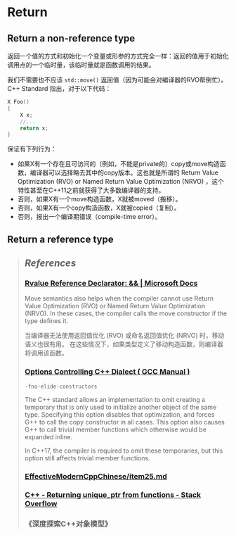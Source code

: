 # Return

## Return a non-reference type

返回一个值的方式和初始化一个变量或形参的方式完全一样：返回的值用于初始化调用点的一个临时量，该临时量就是函数调用的结果。

我们不需要也不应该 `std::move()` 返回值（因为可能会对编译器的RVO帮倒忙）。C++ Standard 指出，对于以下代码：

```cpp
X Foo()
{
	X x;
	//...
	return x;
}
```

保证有下列行为：

- 如果X有一个存在且可访问的（例如，不能是private的）copy或move构造函数，编译器可以选择略去其中的copy版本。这也就是所谓的 Return Value Optimization (RVO) or Named Return Value Optimization (NRVO) ，这个特性甚至在C++11之前就获得了大多数编译器的支持。
- 否则，如果X有一个move构造函数，X就被moved（搬移）。
- 否则，如果X有一个copy构造函数，X就被copied（复制）。
- 否则，报出一个编译期错误（compile-time error）。

## Return a reference type







> ## *References*
>
> ### [Rvalue Reference Declarator: && | Microsoft Docs](https://docs.microsoft.com/en-us/cpp/cpp/rvalue-reference-declarator-amp-amp?view=msvc-160)
>
> Move semantics also helps when the compiler cannot use Return Value Optimization (RVO) or Named Return Value Optimization (NRVO). In these cases, the compiler calls the move constructor if the type defines it.
>
> 当编译器无法使用返回值优化 (RVO) 或命名返回值优化 (NRVO) 时，移动语义也很有用。 在这些情况下，如果类型定义了移动构造函数，则编译器将调用该函数。
>
> ### [Options Controlling C++ Dialect ( GCC Manual )](https://gcc.gnu.org/onlinedocs/gcc-11.2.0/gcc/C_002b_002b-Dialect-Options.html#C_002b_002b-Dialect-Options)
>
> `-fno-elide-constructors`
>
> The C++ standard allows an implementation to omit creating a temporary that is only used to initialize another object of the same type. Specifying this option disables that optimization, and forces G++ to call the copy constructor in all cases. This option also causes G++ to call trivial member functions which otherwise would be expanded inline.
>
> In C++17, the compiler is required to omit these temporaries, but this option still affects trivial member functions.
>
> ### [EffectiveModernCppChinese/item25.md](https://github.com/kelthuzadx/EffectiveModernCppChinese/blob/master/5.RRefMovSemPerfForw/item25.md)
>
> ### [C++ - Returning unique_ptr from functions - Stack Overflow](https://stackoverflow.com/questions/4316727/returning-unique-ptr-from-functions)
>
> ### 《深度探索C++对象模型》
>
> 


